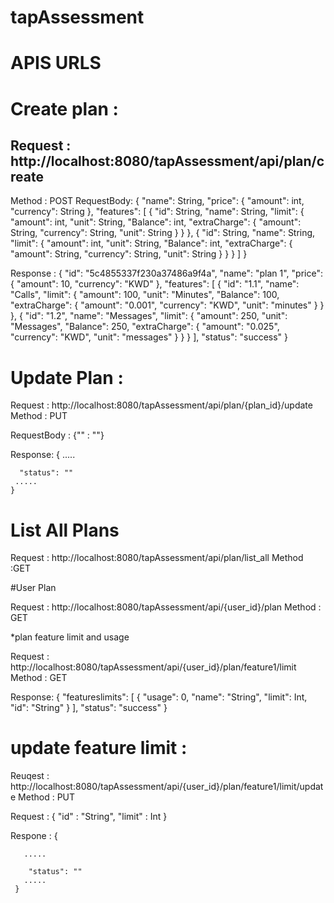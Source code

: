 # tapAssessment

# APIS URLS


# Create plan : 

## Request : http://localhost:8080/tapAssessment/api/plan/create
Method : POST
RequestBody: {
	  "name": String,
	  "price": {
	    "amount": int,
	    "currency": String
	  },
	  "features": [
	    {
	      "id": String,
	      "name": String,
	      "limit": {
		"amount": int,
		"unit": String,
		"Balance": int,
		"extraCharge": {
		  "amount": String,
		  "currency": String,
		  "unit": String
		}
	      }
	    },
	    {
	      "id": String,
	      "name": String,
	      "limit": {
		"amount": int,
		"unit": String,
		"Balance": int,
		"extraCharge": {
		  "amount": String,
		  "currency": String,
		  "unit": String
		}
	      }
	    }
	  ]
	}

Response : {
		"id": "5c4855337f230a37486a9f4a",
		"name": "plan 1",
		"price": {
		"amount": 10,
		"currency": "KWD"
		},
		"features": [
		  {
		"id": "1.1",
		"name": "Calls",
		"limit": {
		"amount": 100,
		"unit": "Minutes",
		"Balance": 100,
		"extraCharge": {
		"amount": "0.001",
		"currency": "KWD",
		"unit": "minutes"
		}
		}
		},
		  {
		"id": "1.2",
		"name": "Messages",
		"limit": {
		"amount": 250,
		"unit": "Messages",
		"Balance": 250,
		"extraCharge": {
		"amount": "0.025",
		"currency": "KWD",
		"unit": "messages"
		}
		}
		}
		],
		"status": "success"
	  }


# Update Plan : 

Request : http://localhost:8080/tapAssessment/api/plan/{plan_id}/update
Method : PUT

RequestBody : {"" : ""}

Response: 
	{
	 .....
	 
	  "status": ""
	 .....
	}


# List All Plans 

Request : http://localhost:8080/tapAssessment/api/plan/list_all
Method :GET



#User Plan 

Request : http://localhost:8080/tapAssessment/api/{user_id}/plan
Method : GET



*plan feature limit and usage

Request : http://localhost:8080/tapAssessment/api/{user_id}/plan/feature1/limit
Method : GET 

Response: {
		"featureslimits": [
		  {
		"usage": 0,
		"name": "String",
		"limit": Int,
		"id": "String"
		}
		],
		"status": "success"
	 }


# update feature limit : 

Reuqest : http://localhost:8080/tapAssessment/api/{user_id}/plan/feature1/limit/update
Method : PUT 

Request : {
	    "id" : "String", 
	    "limit" : Int
	  }
 
Respone : {
	
	   .....
	 
	    "status": ""
	   .....
	 }

 
  
